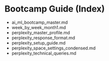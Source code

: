 # Bootcamp Guide (Index)
- ai_ml_bootcamp_master.md
- week_by_week_month1.md
- perplexity_master_profile.md
- perplexity_response_format.md
- perplexity_setup_guide.md
- perplexity_space_settings_condensed.md
- perplexity_technical_queries.md
